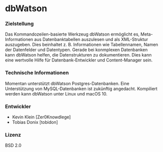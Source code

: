 # dbWatson

### Zielstellung

Das Kommandozeilen-basierte Werkzeug dbWatson ermöglicht es, Meta-Informationen aus Datenbanktabellen auszulesen und als XML-Struktur auszugeben. Dies beinhaltet z. B. Informationen wie Tabellennamen, Namen der Datenfelder und Datentypen.
Gerade bei konmplexen Datenbanken kann dbWatson helfen, die Datenstrukturen zu dokumentieren. Dies kann eine wertvolle Hilfe für Datenbank-Entwickler und Content-Manager sein.

### Technische Informationen

Momentan unterstützt dbWatson Postgres-Datenbanken. Eine Unterstützung von MySQL-Datenbanken ist zukünftig angedacht. Kompiliert werden kann dbWatson unter Linux und macOS 10.

### Entwickler

* Kevin Klein [Zer0Knowdlege]
* Tobias Donix [tobidon]

### Lizenz

BSD 2.0
